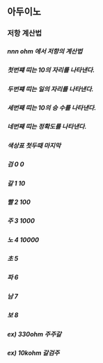 ## 아두이노

### 저항 계산법
##### nnn ohm 에서 저항의 계산법
##### 첫번쨰 띠는 10의 자리를 나타낸다.
##### 두번쨰 띠는 일의 자리를 나타낸다.
##### 세번째 띠는 10의 승 수를 나타낸다.
##### 네번째 띠는 정확도를 나타낸다.
##### 색상표 첫두때 마지막
##### 검 0 0   
##### 갈 1 10
##### 빨 2 100
##### 주 3 1000
##### 노 4 10000
##### 초 5
##### 파 6
##### 남 7
##### 보 8
##### ex) 330ohm 주주갈
##### ex) 10kohm 갈검주
